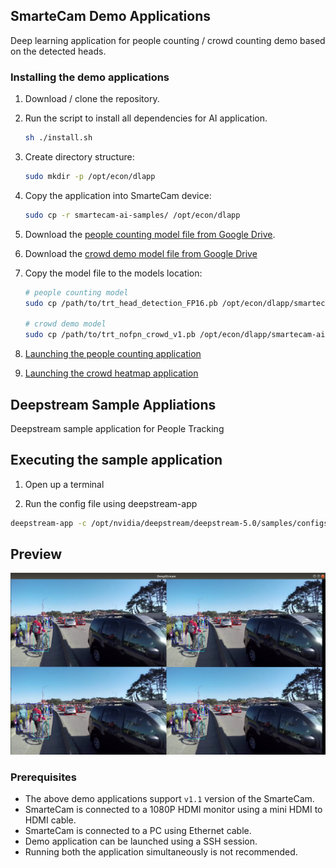 ## SmarteCam Demo Applications

Deep learning application for people counting / crowd counting demo based on the detected heads.

### Installing the demo applications

1. Download / clone the repository.

2. Run the script to install all dependencies for AI application.
	```bash
	sh ./install.sh
	```

3. Create directory structure:
	```bash
	sudo mkdir -p /opt/econ/dlapp
	```

4. Copy the application into SmarteCam device:
	```bash
	sudo cp -r smartecam-ai-samples/ /opt/econ/dlapp
	```

5. Download the [people counting model file from Google Drive](https://drive.google.com/file/d/1x-ZyqGfzbaHD26UKthK4CkiXS0qbWlNg/view?usp=sharing).

6. Download the [crowd demo model file from Google Drive](https://drive.google.com/file/d/1ORL0a_z94R-gZo_xyd6K8wC9EK7O_Jl2/view?usp=sharing)

7. Copy the model file to the models location:

	```bash
	# people counting model
	sudo cp /path/to/trt_head_detection_FP16.pb /opt/econ/dlapp/smartecam-ai-samples/models

	# crowd demo model
	sudo cp /path/to/trt_nofpn_crowd_v1.pb /opt/econ/dlapp/smartecam-ai-samples/models
	```
8. [Launching the people counting application](people_counting/README.md)
9. [Launching the crowd heatmap application](crowd_heatmap/README.md)

## Deepstream Sample Appliations

Deepstream sample application for People Tracking

## Executing the sample application
1. Open up a terminal

2. Run the config file using deepstream-app
```bash
deepstream-app -c /opt/nvidia/deepstream/deepstream-5.0/samples/configs/deepstream-app/source4_1080p_dec_infer-resnet_tracker_sgie_tiled_display_int8.txt
```

## Preview
![Preview for Deepstream Sample](.deepstream_sample.png)

### Prerequisites
* The above demo applications support `v1.1` version of the SmarteCam.
* SmarteCam is connected to a 1080P HDMI monitor using a mini HDMI to HDMI cable.
* SmarteCam is connected to a PC using Ethernet cable. 
* Demo application can be launched using a SSH session.
* Running both the application simultaneously is not recommended.

